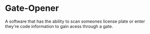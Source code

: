 # Gate-Opener
A software that has the ability to scan someones license plate or enter they're code information to gain acess through a gate.

